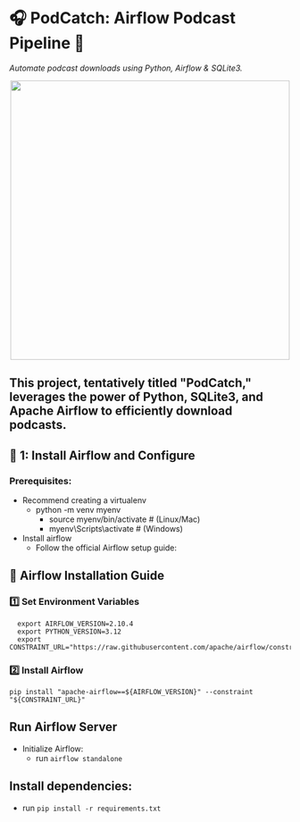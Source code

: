 # 🎧 PodCatch: Airflow Podcast Pipeline 🚀  
_Automate podcast downloads using Python, Airflow & SQLite3._
<p align="center">
 <img src="https://github.com/user-attachments/assets/d1a45ab9-ece1-4415-86a0-9599aa24145c" width="500">

</p>

**This project, tentatively titled "PodCatch," leverages the power of Python, SQLite3, and Apache Airflow to efficiently download podcasts.**
---
## 📌 1: Install Airflow and Configure
### Prerequisites:
- Recommend creating a virtualenv
  -  python -m venv myenv
        - source myenv/bin/activate  # (Linux/Mac)
        - myenv\Scripts\activate     # (Windows)
- Install airflow
  - Follow the official Airflow setup guide:
## 🔗 Airflow Installation Guide
### 1️⃣ Set Environment Variables
  ``` 
    export AIRFLOW_VERSION=2.10.4
    export PYTHON_VERSION=3.12
    export CONSTRAINT_URL="https://raw.githubusercontent.com/apache/airflow/constraints-${AIRFLOW_VERSION}/constraints-${PYTHON_VERSION}.txt"
  ```
### 2️⃣ Install Airflow
``` pip install "apache-airflow==${AIRFLOW_VERSION}" --constraint "${CONSTRAINT_URL}" ```
## Run Airflow Server
- Initialize Airflow:
  - run ```airflow standalone```
## Install dependencies:
  - run ```pip install -r requirements.txt```
    
